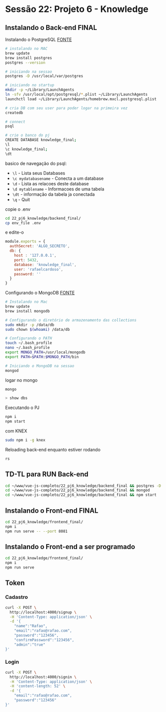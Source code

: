# Sessão 22: Projeto 6 - Knowledge

## Instalando o Back-end FINAL

Instalando o PostgreSQL 
[FONTE](http://blog.locaweb.com.br/geral/instalando-o-postgresql-no-mac-os-x-via-brew/)

````bash
# instalando no MAC
brew update
brew install postgres
postgres --version

# iniciando na sessao
postgres -D /usr/local/var/postgres

# iniciando no startup
mkdir -p ~/Library/LaunchAgents
ln -sfv /usr/local/opt/postgresql/*.plist ~/Library/LaunchAgents
launchctl load ~/Library/LaunchAgents/homebrew.mxcl.postgresql.plist

# cria DB com seu user para poder logar na primeira vez
createdb

# connect
psql

# crie o banco do pj
CREATE DATABASE knowledge_final;
\l
\c knowledge_final;
\dt
````

basico de navegação do psql:

- `\l` - Lista seus Databases
- `\c mydatabasename` - Conecta a um database
- `\d` - Lista as relacoes deste database
- `\d mytablename` - Informacoes de uma tabela
- `\dt` - informação da tabela ja conectada
- `\q` - Quit

copie o .env
````bash 
cd 22_pj6_knowledge/backend_final/
cp env_file .env
```` 

e edite-o
````js
module.exports = {
  authSecret: 'ALGO_SECRETO',
  db: {
    host : '127.0.0.1',
    port: 5432,
    database: 'knowledge_final',
    user: 'rafaelcardoso',
    password: ''
  }
}
````

Configurando o MongoDB
[FONTE](https://www.oficinadanet.com.br/post/13367-instalando-mongodb-no-mac-os-x)
````bash
# Instalando no Mac
brew update
brew install mongodb

# Configurando o diretório de armazenamento das collections
sudo mkdir -p /data/db
sudo chown $(whoami) /data/db

# Configurando o PATH
touch ~/.bash_profile
nano ~/.bash_profile
export MONGO_PATH=/usr/local/mongodb
export PATH=$PATH:$MONGO_PATH/bin

# Iniciando o MongoDB na sessao
mongod
````

logar no mongo
````bash
mongo

> show dbs
````

Executando o PJ
````bash
npm i
npm start
````

com KNEX
````bash
sudo npm i -g knex
````

Reloading back-end enquanto estiver rodando
````bash
rs
````

## TD-TL para RUN Back-end
````bash
cd ~/www/vue-js-completo/22_pj6_knowledge/backend_final && postgres -D /usr/local/var/postgres
cd ~/www/vue-js-completo/22_pj6_knowledge/backend_final && mongod
cd ~/www/vue-js-completo/22_pj6_knowledge/backend_final && npm start
````

## Instalando o Front-end FINAL

````bash
cd 22_pj6_knowledge/frontend_final/
npm i
npm run serve -- --port 8081
````

## Instalando o Front-end a ser programado

````bash
cd 22_pj6_knowledge/frontend_final/
npm i
npm run serve
````

## Token
### Cadastro
````bash
curl -X POST \
  http://localhost:4000/signup \
  -H 'Content-Type: application/json' \
  -d '{
	"name":"Rafao",
	"email":"rafao@rafao.com",
	"password":"123456",
	"confirmPassword":"123456",
	"admin":"true"
}'
````

### Login
````bash
curl -X POST \
  http://localhost:4000/signin \
  -H 'Content-Type: application/json' \
  -H 'content-length: 52' \
  -d '{
	"email":"rafao@rafao.com",
	"password":"123456"
}'
````
